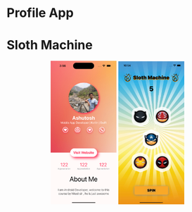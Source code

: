 #  Profile App
#  Sloth Machine

<p align="center">
  <img src="/screenshot-profileapp.png" width="150" title="profile app">
  <img src="/screenshot-slotmachine.png" width="150" title="profile app">
</p>

